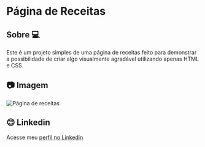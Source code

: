 # Página de Receitas

## Sobre 💻
Este é um projeto simples de uma página de receitas feito para demonstrar a possibilidade de criar algo visualmente agradável utilizando apenas HTML e CSS.

## 📷 Imagem
<p aligm="center">
    <img alt="Página de receitas" src="images/Print da página.png" width="">
</p>

## 😊 Linkedin
Acesse meu [perfil no Linkedin](https://www.linkedin.com/in/rayner-brito-452425116/)